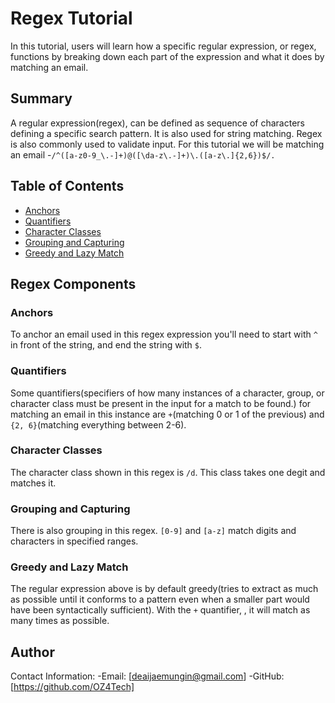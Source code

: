 # Regex Tutorial

In this tutorial, users will learn how a specific regular expression, or regex, functions by breaking down each part of the expression and what it does by matching an email.

## Summary

A regular expression(regex), can be defined as sequence of characters defining a specific search pattern. It is also used for string matching. Regex is also commonly used to validate input. For this tutorial we will be matching an email -` /^([a-z0-9_\.-]+)@([\da-z\.-]+)\.([a-z\.]{2,6})$/. `

## Table of Contents

- [Anchors](#anchors)
- [Quantifiers](#quantifiers)
- [Character Classes](#character-classes)
- [Grouping and Capturing](#grouping-and-capturing)
- [Greedy and Lazy Match](#greedy-and-lazy-match)


## Regex Components

### Anchors
To anchor an email used in this regex expression you'll need to start with `^` in front of the string, and end the string with `$`.
### Quantifiers
Some quantifiers(specifiers of how many instances of a character, group, or character class must be present in the input for a match to be found.) for matching an email in this instance are `+`(matching 0 or 1 of the previous) and `{2, 6}`(matching everything between 2-6).

### Character Classes
The character class shown in this regex is `/d`. This class takes one degit and matches it.

### Grouping and Capturing
There is also grouping in this regex. `[0-9]` and `[a-z]` match digits and characters in specified ranges.


### Greedy and Lazy Match
The regular expression above is by default greedy(tries to extract as much as possible until it conforms to a pattern even when a smaller part would have been syntactically sufficient). With the `+` quantifier, , it will match as many times as possible.


## Author

Contact Information:
-Email: [deaijaemungin@gmail.com] -GitHub: [https://github.com/OZ4Tech]
